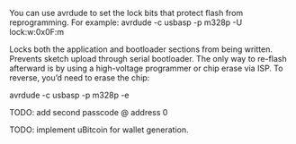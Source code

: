 You can use avrdude to set the lock bits that protect flash from reprogramming.
For example:
avrdude -c usbasp -p m328p -U lock:w:0x0F:m

Locks both the application and bootloader sections from being written.
Prevents sketch upload through serial bootloader.
The only way to re-flash afterward is by using a high-voltage programmer or chip erase via ISP.
To reverse, you’d need to erase the chip:

avrdude -c usbasp -p m328p -e

TODO: add second passcode @ address 0

TODO: implement uBitcoin for wallet generation.


